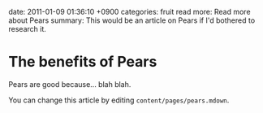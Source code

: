 date: 2011-01-09 01:36:10 +0900
categories: fruit
read more: Read more about Pears
summary: This would be an article on Pears if I'd bothered to research it.

#  The benefits of Pears

Pears are good because... blah blah.

You can change this article by editing `content/pages/pears.mdown`.
